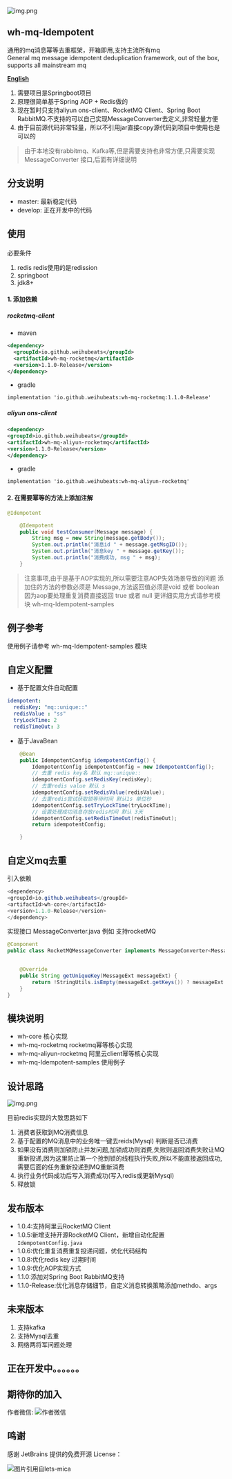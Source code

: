 ![img.png](static/img/logo.png)

## wh-mq-Idempotent

通用的mq消息幂等去重框架，开箱即用,支持主流所有mq</br>
General mq message idempotent deduplication framework, out of the box, supports all mainstream mq

<a href="README_en.md" target="_blank"><b>English</b></a>

1. 需要项目是Springboot项目
2. 原理很简单基于Spring AOP + Redis做的
3. 现在暂时只支持aliyun ons-client、RocketMQ Client、Spring Boot RabbitMQ.不支持的可以自己实现MessageConverter去定义,非常轻量方便
4. 由于目前源代码非常轻量，所以不引用jar直接copy源代码到项目中使用也是可以的

> 由于本地没有rabbitmq、Kafka等,但是需要支持也非常方便,只需要实现MessageConverter 接口,后面有详细说明

## 分支说明
- master: 最新稳定代码
- develop: 正在开发中的代码

## 使用

####
必要条件
1. redis redis使用的是redission
2. springboot
3. jdk8+

#### 1. 添加依赖
##### rocketmq-client
- maven
```xml
<dependency>
  <groupId>io.github.weihubeats</groupId>
  <artifactId>wh-mq-rocketmq</artifactId>
  <version>1.1.0-Release</version>
</dependency>
```
- gradle
```xml
implementation 'io.github.weihubeats:wh-mq-rocketmq:1.1.0-Release'
```

##### aliyun ons-client
```xml
<dependency>
<groupId>io.github.weihubeats</groupId>
<artifactId>wh-mq-aliyun-rocketmq</artifactId>
<version>1.1.0-Release</version>
</dependency>
```

- gradle
```xml
implementation 'io.github.weihubeats:wh-mq-aliyun-rocketmq'
```
#### 2. 在需要幂等的方法上添加注解
```java
@Idempotent
```

```java
    @Idempotent
    public void testConsumer(Message message) {
        String msg = new String(message.getBody());
        System.out.println("消息id " + message.getMsgID());
        System.out.println("消息key " + message.getKey());
        System.out.println("消费成功, msg " + msg);
    }
```

> 注意事项,由于是基于AOP实现的,所以需要注意AOP失效场景导致的问题
> 添加住的方法的参数必须是 Message,方法返回值必须是void 或者 boolean 因为aop要处理重复消费直接返回 true 或者 null
> 更详细实用方式请参考模块 wh-mq-Idempotent-samples

## 例子参考
使用例子请参考 wh-mq-Idempotent-samples 模块


## 自定义配置

- 基于配置文件自动配置
```yaml
idempotent:
  redisKey: "mq::unique::"
  redisValue : "ss"
  tryLockTime: 2
  redisTimeOut: 3
```
- 基于JavaBean
```java
    @Bean
    public IdempotentConfig idempotentConfig() {
        IdempotentConfig idempotentConfig = new IdempotentConfig();
        // 去重 redis key名 默认 mq::unique::
        idempotentConfig.setRedisKey(redisKey);
        // 去重redis value 默认 s
        idempotentConfig.setRedisValue(redisValue);
        // 去重redis尝试获取锁等待时间 默认1s 单位秒
        idempotentConfig.setTryLockTime(tryLockTime);
        // 设置处理成功消息存放redis时间 默认 3天
        idempotentConfig.setRedisTimeOut(redisTimeOut);
        return idempotentConfig;

    }
```

## 自定义mq去重
引入依赖
```java
<dependency>
<groupId>io.github.weihubeats</groupId>
<artifactId>wh-core</artifactId>
<version>1.1.0-Release</version>
</dependency>
```

实现接口 MessageConverter.java
例如 支持rocketMQ
```java
@Component
public class RocketMQMessageConverter implements MessageConverter<MessageExt> {


    @Override
    public String getUniqueKey(MessageExt messageExt) {
        return !StringUtils.isEmpty(messageExt.getKeys()) ? messageExt.getKeys() :messageExt.getMsgId();
    }
}

```

## 模块说明
- wh-core 核心实现
- wh-mq-rocketmq rocketmq幂等核心实现
- wh-mq-aliyun-rocketmq 阿里云client幂等核心实现
- wh-mq-Idempotent-samples 使用例子

## 设计思路

![img.png](static/img/img.png)

目前redis实现的大致思路如下
1. 消费者获取到MQ消费信息
2. 基于配置的MQ消息中的业务唯一键去reids(Mysql) 判断是否已消费
3. 如果没有消费则加锁防止并发问题,加锁成功则消费,失败则返回消费失败让MQ重新投递,因为这里防止第一个抢到锁的线程执行失败,所以不能直接返回成功,需要后面的任务重新投递到MQ重新消费
4. 执行业务代码成功后写入消费成功(写入redis或更新Mysql)
5. 释放锁

## 发布版本

- 1.0.4:支持阿里云RocketMQ Client
- 1.0.5:新增支持开源RocketMQ Client，新增自动化配置 `IdempotentConfig.java`
- 1.0.6:优化重复消费重复投递问题，优化代码结构
- 1.0.8:优化redis key 过期时间
- 1.0.9:优化AOP实现方式
- 1.1.0:添加对Spring Boot RabbitMQ支持
- 1.1.0-Release:优化消息存储细节，自定义消息转换策略添加methdo、args 

## 未来版本
1. 支持kafka
2. 支持Mysql去重
3. 网络两将军问题处理
## 正在开发中。。。。。。

## 期待你的加入

作者微信:
![作者微信](static/img/wx.jpg)

## 鸣谢

感谢 JetBrains 提供的免费开源 License：

<p>
    <img src="https://images.gitee.com/uploads/images/2020/0406/220236_f5275c90_5531506.png" alt="图片引用自lets-mica" style="float:left;">
</p>